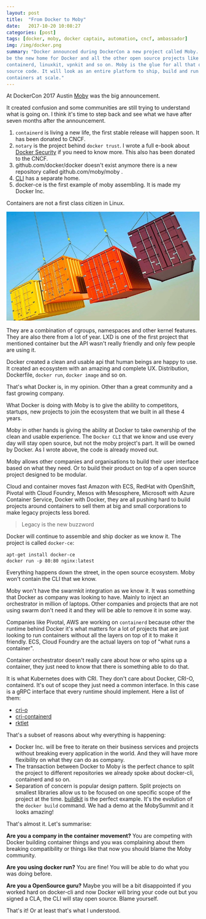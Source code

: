 ```yaml
---
layout: post
title:  "From Docker to Moby"
date:   2017-10-20 10:08:27
categories: [post]
tags: [docker, moby, docker captain, automation, cncf, ambassador]
img: /img/docker.png
summary: "Docker announced during DockerCon a new project called Moby. Moby will
be the new home for Docker and all the other open source projects like
containerd, linuxkit, vpnkit and so on. Moby is the glue for all that open
source code. It will look as an entire platform to ship, build and run
containers at scale."
---
```

At DockerCon 2017 Austin
[Moby](https://blog.docker.com/2017/04/introducing-the-moby-project/) was the
big announcement.

It created confusion and some communities are still trying to understand what is
going on. I think it's time to step back and see what we have after seven months
after the announcement.

1. `containerd` is living a new life, the first stable release will happen soon.
   It has been donated to CNCF.
2. `notary` is the project behind `docker trust`. I wrote a full e-book about
   [Docker Security](https://scaledocker.com) if you need to know more. This
   also has been donated to the CNCF.
3. github.com/docker/docker doesn't exist anymore there is a new repository
   called github.com/moby/moby .
4. [CLI](https://github.com/docker/cli) has a separate home.
5. docker-ce is the first example of moby assembling. It is made my Docker Inc.

Containers are not a first class citizen in Linux.

<img class="img-fluid" src="/img/container-is-not-real.jpeg"/>

They are a combination of cgroups, namespaces and other kernel features. They are
also there from a lot of year. LXD is one of the first project that mentioned
container but the API wasn't really friendly and only few people are using it.

Docker created a clean and usable api that human beings are happy to use. It
created an ecosystem with an amazing and complete UX. Distribution, Dockerfile,
`docker run`, `docker image` and so on.

That's what Docker is, in my opinion. Other than a great community and a fast
growing company.

What Docker is doing with Moby is to give the ability to competitors, startups, new
projects to join the ecosystem that we built in all these 4 years.

Moby in other hands is giving the ability at Docker to take ownership of the
clean and usable experience. The `Docker CLI` that we know and use every day
will stay open source, but not the moby project's part. It will be owned by
Docker. As I wrote above, the code is already moved out.

Moby allows other companies and organisations to build their
user interface based on what they need. Or to build their product on top of a
open source project designed to be modular.

Cloud and container moves fast Amazon with ECS, RedHat with OpenShift,
Pivotal with Cloud Foundry, Mesos with Mesosphere, Microsoft with Azure
Container Service, Docker with Docker, they are all pushing hard to build
projects around containers to sell them at big and small corporations to make
legacy projects less bored.

> Legacy is the new buzzword

Docker will continue to assemble and ship docker as we know it. The project is
called `docker-ce`:

```
apt-get install docker-ce
docker run -p 80:80 nginx:latest
```

Everything happens down the street, in the open source ecosystem. Moby won't
contain the CLI that we know.

Moby won't have the swarmkit integration as we know it. It was something that
Docker as company was looking to have. Mainly to inject an orchestrator in
million of laptops. Other companies and projects that are not using swarm don't
need it and they will be able to remove it in some way.

Companies like Pivotal, AWS are working on
`containerd` because other the runtime behind Docker it's what matters for a lot
of projects that are just looking to run containers without all the layers on
top of it to make it friendly. ECS, Cloud Foundry are the actual layers on top
of "what runs a container".

Container orchestrator doesn't really care about how or who spins up a container,
they just need to know that there is something able to do that.

It is what Kubernetes does with CRI. They don't care about Docker, CRI-O,
containerd. It's out of scope they just need a common interface. In this case is
a gRPC interface that every runtime should implement. Here a list of them:

* [cri-o](https://github.com/kubernetes-incubator/cri-o)
* [cri-containerd](https://github.com/kubernetes-incubator/cri-containerd)
* [rktlet](https://github.com/kubernetes-incubator/rktlet)

That's a subset of reasons about why everything is happening:

* Docker Inc. will be free to iterate on their business services and projects
  without breaking every application in the world. And they will have more
  flexibility on what they can do as company.
* The transaction between Docker to Moby is the perfect chance to split the
  project to different repositories we already spoke about docker-cli, containerd
  and so on.
* Separation of concern is popular design pattern. Split
  projects on smallest libraries allow us to be focused on one specific scope of the
  project at the time.
  [buildkit](https://github.com/moby/buildkit) is the perfect example. It's the
  evolution of the `docker build` command. We had a demo at the MobySummit and
  it looks amazing!

That's almost it. Let's summarise:

**Are you a company in the container movement?**
You are competing with Docker building container things and you was complaining
about them breaking compatibility or things like that now you should blame the
Moby community.

**Are you using docker run?**
You are fine! You will be able to do what you was doing before.

**Are you a OpenSource guru?**
Maybe you will be a bit disappointed if you worked hard on docker-cli and now
Docker will bring your code out but you signed a CLA, the CLI will stay open
source. Blame yourself.

That's it! Or at least that's what I understood.
